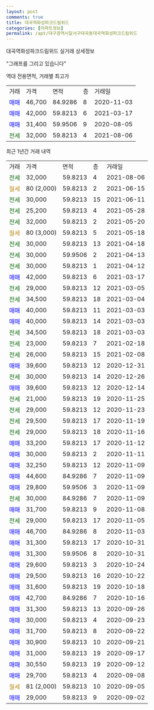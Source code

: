 ```yaml
---
layout: post
comments: true
title: 대곡역화성파크드림위드
categories: [아파트정보]
permalink: /apt/대구광역시달서구대곡동대곡역화성파크드림위드
---
```


대곡역화성파크드림위드 실거래 상세정보

<script type="text/javascript">
  google.charts.load('current', {'packages':['line', 'corechart']});
  google.charts.setOnLoadCallback(drawChart);

  function drawChart() {
    var data = new google.visualization.DataTable();
    data.addColumn('date', '거래일');
    data.addColumn('number', "매매");
    data.addColumn('number', "전세");
    data.addColumn('number', "전매");

    data.addRows([[new Date(Date.parse("2021-08-06")), null, 32000, null], [new Date(Date.parse("2021-06-15")), null, null, null], [new Date(Date.parse("2021-06-11")), null, 30000, null], [new Date(Date.parse("2021-05-28")), null, 25200, null], [new Date(Date.parse("2021-05-20")), null, 32000, null], [new Date(Date.parse("2021-05-18")), null, null, null], [new Date(Date.parse("2021-04-18")), null, 30000, null], [new Date(Date.parse("2021-04-13")), null, 30000, null], [new Date(Date.parse("2021-04-12")), null, 30000, null], [new Date(Date.parse("2021-03-17")), 42000, null, null], [new Date(Date.parse("2021-03-05")), null, 29000, null], [new Date(Date.parse("2021-03-04")), null, 34500, null], [new Date(Date.parse("2021-03-03")), 40000, null, null], [new Date(Date.parse("2021-03-03")), 40000, null, null], [new Date(Date.parse("2021-03-03")), null, 34500, null], [new Date(Date.parse("2021-02-18")), null, 23000, null], [new Date(Date.parse("2021-02-08")), null, 26000, null], [new Date(Date.parse("2020-12-31")), 39600, null, null], [new Date(Date.parse("2020-12-26")), null, 30000, null], [new Date(Date.parse("2020-12-14")), 39600, null, null], [new Date(Date.parse("2020-11-25")), null, 21000, null], [new Date(Date.parse("2020-11-23")), null, 29000, null], [new Date(Date.parse("2020-11-19")), null, 29500, null], [new Date(Date.parse("2020-11-16")), null, 29000, null], [new Date(Date.parse("2020-11-12")), 33200, null, null], [new Date(Date.parse("2020-11-11")), 30000, null, null], [new Date(Date.parse("2020-11-09")), 32250, null, null], [new Date(Date.parse("2020-11-09")), 44600, null, null], [new Date(Date.parse("2020-11-09")), 29800, null, null], [new Date(Date.parse("2020-11-09")), null, 30000, null], [new Date(Date.parse("2020-11-08")), 31700, null, null], [new Date(Date.parse("2020-11-05")), null, 29000, null], [new Date(Date.parse("2020-11-03")), 46700, null, null], [new Date(Date.parse("2020-10-31")), 31300, null, null], [new Date(Date.parse("2020-10-31")), 31300, null, null], [new Date(Date.parse("2020-10-24")), 29600, null, null], [new Date(Date.parse("2020-10-22")), 29500, null, null], [new Date(Date.parse("2020-10-18")), 31600, null, null], [new Date(Date.parse("2020-10-16")), 42700, null, null], [new Date(Date.parse("2020-09-26")), 31300, null, null], [new Date(Date.parse("2020-09-23")), 30000, null, null], [new Date(Date.parse("2020-09-22")), 31700, null, null], [new Date(Date.parse("2020-09-21")), 30900, null, null], [new Date(Date.parse("2020-09-17")), 31000, null, null], [new Date(Date.parse("2020-09-12")), 30550, null, null], [new Date(Date.parse("2020-09-08")), 29700, null, null], [new Date(Date.parse("2020-09-05")), null, null, null], [new Date(Date.parse("2020-09-02")), 29000, null, null]]);

    var options = {
      hAxis: {
        format: 'yyyy/MM/dd'
      },    
      lineWidth: 0,
      pointsVisible: true,    
      title: '최근 1년간 유형별 실거래가 분포',
      legend: { position: 'bottom' }
    };

    var formatter = new google.visualization.NumberFormat({pattern:'###,###'} );
    formatter.format(data, 1);
    formatter.format(data, 2);
    
    setTimeout(function() {
        var chart = new google.visualization.LineChart(document.getElementById('columnchart_material'));
        chart.draw(data, (options));
        document.getElementById('loading').style.display = 'none';
    }, 1000);
  }
</script>


<div id="loading" style="z-index:20; display: block; margin-left: 0px">"그래프를 그리고 있습니다"</div>
<div id="columnchart_material" style="width: 95%; margin-left: 0px; display: block"></div>

역대 전용면적, 거래별 최고가
<table class="sortable">
    <tr>
      <td>거래</td>
      <td>가격</td>
      <td>면적</td>
      <td>층</td>
      <td>거래일</td>
    </tr>
        <tr>
          <td><a style="color: blue">매매</a></td>
          <td>46,700</td>
          <td>84.9286</td>
          <td>8</td>
          <td>2020-11-03</td>
        </tr>            <tr>
          <td><a style="color: blue">매매</a></td>
          <td>42,000</td>
          <td>59.8213</td>
          <td>6</td>
          <td>2021-03-17</td>
        </tr>            <tr>
          <td><a style="color: blue">매매</a></td>
          <td>31,400</td>
          <td>59.9506</td>
          <td>9</td>
          <td>2020-08-05</td>
        </tr>        
        <tr>
              <td><a style="color: darkgreen">전세</a></td>
              <td>32,000</td>
              <td>59.8213</td>
              <td>4</td>
              <td>2021-08-06</td>
            </tr>        
    
</table>

최근 1년간 거래 내역

<table class="sortable">
    <tr>
      <td>거래</td>
      <td>가격</td>
      <td>면적</td>
      <td>층</td>
      <td>거래일</td>
    </tr>
    <tr>
      <td><a style="color: darkgreen">전세</a></td>
      <td>32,000</td>
      <td>59.8213</td>
      <td>4</td>
      <td>2021-08-06</td>
    </tr>          <tr>
      <td><a style="color: darkgoldenrod">월세</a></td>
      <td>80 (2,000)</td>
      <td>59.8213</td>
      <td>2</td>
      <td>2021-06-15</td>
    </tr>          <tr>
      <td><a style="color: darkgreen">전세</a></td>
      <td>30,000</td>
      <td>59.8213</td>
      <td>15</td>
      <td>2021-06-11</td>
    </tr>          <tr>
      <td><a style="color: darkgreen">전세</a></td>
      <td>25,200</td>
      <td>59.8213</td>
      <td>4</td>
      <td>2021-05-28</td>
    </tr>          <tr>
      <td><a style="color: darkgreen">전세</a></td>
      <td>32,000</td>
      <td>59.8213</td>
      <td>2</td>
      <td>2021-05-20</td>
    </tr>          <tr>
      <td><a style="color: darkgoldenrod">월세</a></td>
      <td>80 (3,000)</td>
      <td>59.8213</td>
      <td>5</td>
      <td>2021-05-18</td>
    </tr>          <tr>
      <td><a style="color: darkgreen">전세</a></td>
      <td>30,000</td>
      <td>59.8213</td>
      <td>13</td>
      <td>2021-04-18</td>
    </tr>          <tr>
      <td><a style="color: darkgreen">전세</a></td>
      <td>30,000</td>
      <td>59.9506</td>
      <td>2</td>
      <td>2021-04-13</td>
    </tr>          <tr>
      <td><a style="color: darkgreen">전세</a></td>
      <td>30,000</td>
      <td>59.8213</td>
      <td>1</td>
      <td>2021-04-12</td>
    </tr>          <tr>
      <td><a style="color: blue">매매</a></td>
      <td>42,000</td>
      <td>59.8213</td>
      <td>6</td>
      <td>2021-03-17</td>
    </tr>          <tr>
      <td><a style="color: darkgreen">전세</a></td>
      <td>29,000</td>
      <td>59.8213</td>
      <td>12</td>
      <td>2021-03-05</td>
    </tr>          <tr>
      <td><a style="color: darkgreen">전세</a></td>
      <td>34,500</td>
      <td>59.8213</td>
      <td>18</td>
      <td>2021-03-04</td>
    </tr>          <tr>
      <td><a style="color: blue">매매</a></td>
      <td>40,000</td>
      <td>59.8213</td>
      <td>11</td>
      <td>2021-03-03</td>
    </tr>          <tr>
      <td><a style="color: blue">매매</a></td>
      <td>40,000</td>
      <td>59.8213</td>
      <td>14</td>
      <td>2021-03-03</td>
    </tr>          <tr>
      <td><a style="color: darkgreen">전세</a></td>
      <td>34,500</td>
      <td>59.8213</td>
      <td>18</td>
      <td>2021-03-03</td>
    </tr>          <tr>
      <td><a style="color: darkgreen">전세</a></td>
      <td>23,000</td>
      <td>59.8213</td>
      <td>7</td>
      <td>2021-02-18</td>
    </tr>          <tr>
      <td><a style="color: darkgreen">전세</a></td>
      <td>26,000</td>
      <td>59.8213</td>
      <td>15</td>
      <td>2021-02-08</td>
    </tr>          <tr>
      <td><a style="color: blue">매매</a></td>
      <td>39,600</td>
      <td>59.8213</td>
      <td>12</td>
      <td>2020-12-31</td>
    </tr>          <tr>
      <td><a style="color: darkgreen">전세</a></td>
      <td>30,000</td>
      <td>59.8213</td>
      <td>14</td>
      <td>2020-12-26</td>
    </tr>          <tr>
      <td><a style="color: blue">매매</a></td>
      <td>39,600</td>
      <td>59.8213</td>
      <td>12</td>
      <td>2020-12-14</td>
    </tr>          <tr>
      <td><a style="color: darkgreen">전세</a></td>
      <td>21,000</td>
      <td>59.8213</td>
      <td>19</td>
      <td>2020-11-25</td>
    </tr>          <tr>
      <td><a style="color: darkgreen">전세</a></td>
      <td>29,000</td>
      <td>59.8213</td>
      <td>12</td>
      <td>2020-11-23</td>
    </tr>          <tr>
      <td><a style="color: darkgreen">전세</a></td>
      <td>29,500</td>
      <td>59.8213</td>
      <td>17</td>
      <td>2020-11-19</td>
    </tr>          <tr>
      <td><a style="color: darkgreen">전세</a></td>
      <td>29,000</td>
      <td>59.8213</td>
      <td>18</td>
      <td>2020-11-16</td>
    </tr>          <tr>
      <td><a style="color: blue">매매</a></td>
      <td>33,200</td>
      <td>59.8213</td>
      <td>17</td>
      <td>2020-11-12</td>
    </tr>          <tr>
      <td><a style="color: blue">매매</a></td>
      <td>30,000</td>
      <td>59.8213</td>
      <td>2</td>
      <td>2020-11-11</td>
    </tr>          <tr>
      <td><a style="color: blue">매매</a></td>
      <td>32,250</td>
      <td>59.8213</td>
      <td>12</td>
      <td>2020-11-09</td>
    </tr>          <tr>
      <td><a style="color: blue">매매</a></td>
      <td>44,600</td>
      <td>84.9286</td>
      <td>7</td>
      <td>2020-11-09</td>
    </tr>          <tr>
      <td><a style="color: blue">매매</a></td>
      <td>29,800</td>
      <td>59.9506</td>
      <td>3</td>
      <td>2020-11-09</td>
    </tr>          <tr>
      <td><a style="color: darkgreen">전세</a></td>
      <td>30,000</td>
      <td>84.9286</td>
      <td>7</td>
      <td>2020-11-09</td>
    </tr>          <tr>
      <td><a style="color: blue">매매</a></td>
      <td>31,700</td>
      <td>59.8213</td>
      <td>9</td>
      <td>2020-11-08</td>
    </tr>          <tr>
      <td><a style="color: darkgreen">전세</a></td>
      <td>29,000</td>
      <td>59.8213</td>
      <td>17</td>
      <td>2020-11-05</td>
    </tr>          <tr>
      <td><a style="color: blue">매매</a></td>
      <td>46,700</td>
      <td>84.9286</td>
      <td>8</td>
      <td>2020-11-03</td>
    </tr>          <tr>
      <td><a style="color: blue">매매</a></td>
      <td>31,300</td>
      <td>59.8213</td>
      <td>17</td>
      <td>2020-10-31</td>
    </tr>          <tr>
      <td><a style="color: blue">매매</a></td>
      <td>31,300</td>
      <td>59.9506</td>
      <td>8</td>
      <td>2020-10-31</td>
    </tr>          <tr>
      <td><a style="color: blue">매매</a></td>
      <td>29,600</td>
      <td>59.8213</td>
      <td>3</td>
      <td>2020-10-24</td>
    </tr>          <tr>
      <td><a style="color: blue">매매</a></td>
      <td>29,500</td>
      <td>59.8213</td>
      <td>16</td>
      <td>2020-10-22</td>
    </tr>          <tr>
      <td><a style="color: blue">매매</a></td>
      <td>31,600</td>
      <td>59.8213</td>
      <td>19</td>
      <td>2020-10-18</td>
    </tr>          <tr>
      <td><a style="color: blue">매매</a></td>
      <td>42,700</td>
      <td>84.9286</td>
      <td>7</td>
      <td>2020-10-16</td>
    </tr>          <tr>
      <td><a style="color: blue">매매</a></td>
      <td>31,300</td>
      <td>59.8213</td>
      <td>13</td>
      <td>2020-09-26</td>
    </tr>          <tr>
      <td><a style="color: blue">매매</a></td>
      <td>30,000</td>
      <td>59.8213</td>
      <td>4</td>
      <td>2020-09-23</td>
    </tr>          <tr>
      <td><a style="color: blue">매매</a></td>
      <td>31,700</td>
      <td>59.8213</td>
      <td>8</td>
      <td>2020-09-22</td>
    </tr>          <tr>
      <td><a style="color: blue">매매</a></td>
      <td>30,900</td>
      <td>59.8213</td>
      <td>10</td>
      <td>2020-09-21</td>
    </tr>          <tr>
      <td><a style="color: blue">매매</a></td>
      <td>31,000</td>
      <td>59.8213</td>
      <td>19</td>
      <td>2020-09-17</td>
    </tr>          <tr>
      <td><a style="color: blue">매매</a></td>
      <td>30,550</td>
      <td>59.8213</td>
      <td>19</td>
      <td>2020-09-12</td>
    </tr>          <tr>
      <td><a style="color: blue">매매</a></td>
      <td>29,700</td>
      <td>59.8213</td>
      <td>4</td>
      <td>2020-09-08</td>
    </tr>          <tr>
      <td><a style="color: darkgoldenrod">월세</a></td>
      <td>81 (2,000)</td>
      <td>59.8213</td>
      <td>10</td>
      <td>2020-09-05</td>
    </tr>          <tr>
      <td><a style="color: blue">매매</a></td>
      <td>29,000</td>
      <td>59.8213</td>
      <td>9</td>
      <td>2020-09-02</td>
    </tr>      </table>


